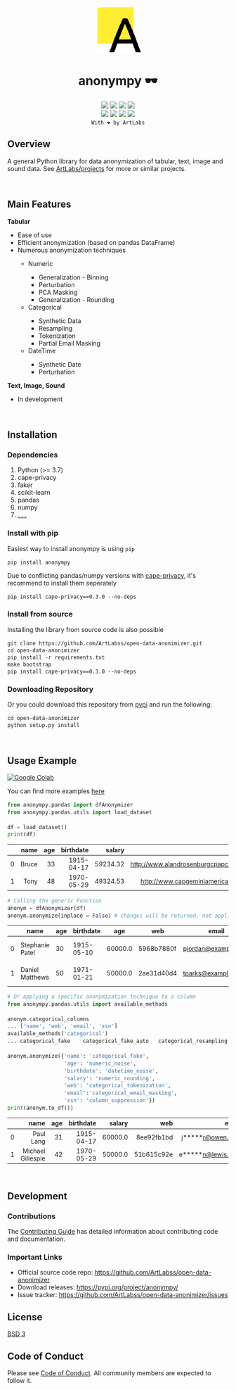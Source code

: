 <p align='center'>
  <a href="https://artlabs.tech/">
    <img src='https://raw.githubusercontent.com/ArtLabss/open-data-anonimizer/8c15181375a6a6e361aa776ab1ffccd486729d1a/examples/files/artLabs_new.png'>
  </a>
</p>
<h1 align='center'>anonympy 🕶️</h1>

<p align='center'>
<img src="https://img.shields.io/github/forks/ArtLabss/open-data-anonimizer.svg">
  <img src="https://img.shields.io/github/stars/ArtLabss/open-data-anonimizer.svg">
  <img src="https://img.shields.io/github/watchers/ArtLabss/open-data-anonimizer.svg">
  <img src="https://img.shields.io/github/last-commit/ArtLabss/open-data-anonimizer.svg">
  <br>
  <img src="https://img.shields.io/pypi/v/anonympy.svg">
  <img src="https://img.shields.io/pypi/l/anonympy.svg">
  <img src="https://hits.sh/github.com/ArtLabss/open-data-anonimizer.svg">
  <a href="https://pepy.tech/project/anonympy"><img src="https://pepy.tech/badge/anonympy"></a>
  <br>
  <code>With ❤️ by ArtLabs</code>
  
<h2>Overview</h2>
<p>A general Python library for data anonymization of tabular, text, image and sound data. See <a href="https://artlabs.tech/projects/">ArtLabs/projects</a> for more or similar projects.</p>
<br>
<h2>Main Features</h2>

<p><strong>Tabular</strong></p>

<ul>
  <li>Ease of use</li>
  <li>Efficient anonymization (based on pandas DataFrame)</li>
  <li>Numerous anonymization techniques</li>
    <ul>
      <li>Numeric</li>
        <ul>
          <li>Generalization - Binning</li>
          <li>Perturbation</li>
          <li>PCA Masking</li>
          <li>Generalization - Rounding</li>
        </ul>
      <li>Categorical</li>
        <ul>
          <li>Synthetic Data</li>
          <li>Resampling</li>
          <li>Tokenization</li>
          <li>Partial Email Masking</li>
        </ul>
      <li>DateTime</li>
        <ul>
          <li>Synthetic Date</li>
          <li>Perturbation</li>
        </ul>
      </ul>
</ul>

<p><strong>Text, Image, Sound</strong></p>
<ul>
  <li>In development</li>
</ul>

<br>

<h2>Installation</h2>

<h3>Dependencies</h3>
<ol>
  <li> Python (>= 3.7)</li>
  <li>cape-privacy</li>
  <li>faker</li>
  <li>scikit-learn</li>
  <li>pandas</li>
  <li>numpy</li>
  <li><a href="https://github.com/ArtLabss/open-data-anonimizer/blob/main/requirements.txt">    . . .</a></li>
</ol>

<h3>Install with pip</h3>

<p>Easiest way to install anonympy is using <code>pip</code></p>

```
pip install anonympy
```
<p>Due to conflicting pandas/numpy versions with <a href="https://github.com/capeprivacy/cape-python/issues/112">cape-privacy</a>, it's recommend to install them seperately</p>

```
pip install cape-privacy==0.3.0 --no-deps 
```

<h3>Install from source</h3>

<p>Installing the library from source code is also possible</p>

```
git clone https://github.com/ArtLabss/open-data-anonimizer.git
cd open-data-anonimizer
pip install -r requirements.txt
make bootstrap
pip install cape-privacy==0.3.0 --no-deps 
```

<h3>Downloading Repository</h3>

<p>Or you could download this repository from <a href="https://pypi.org/project/anonympy/">pypi</a> and run the following:

```
cd open-data-anonimizer
python setup.py install
```


<br>

<h2>Usage Example </h2>

[![Google Colab](https://colab.research.google.com/assets/colab-badge.svg)](https://colab.research.google.com/drive/1wg4g4xWTSLvThYHYLKDIKSJEC4ChQHaM?usp=sharing)

<p>You can find more examples <a href="https://github.com/ArtLabss/open-data-anonimizer/blob/b5d5f2df94b80011a8a93fa08f0046d1390cec49/examples/examples.ipynb">here</a>

```python
from anonympy.pandas import dfAnonymizer
from anonympy.pandas.utils import load_dataset

df = load_dataset() 
print(df)
```

|   |  name | age |  birthdate |   salary |                                  web |                email |       ssn |
|--:|------:|----:|-----------:|---------:|-------------------------------------:|---------------------:|----------:|
| 0 | Bruce | 33  | 1915-04-17 | 59234.32 | http://www.alandrosenburgcpapc.co.uk | josefrazier@owen.com | 343554334 |
| 1 | Tony  | 48  | 1970-05-29 | 49324.53 | http://www.capgeminiamerica.co.uk    | eryan@lewis.com      | 656564664 |
  
```python
# Calling the generic Function
anonym = dfAnonymizer(df)
anonym.anonymize(inplace = False) # changes will be returned, not applied
```

|      | name            | age    | birthdate  | age     | web        |         email       |     ssn     |
|------|-----------------|--------|------------|---------|------------|---------------------|-------------|
| 0    | Stephanie Patel | 30     | 1915-05-10 | 60000.0 | 5968b7880f | pjordan@example.com | 391-77-9210 |
| 1    | Daniel Matthews | 50     | 1971-01-21 | 50000.0 | 2ae31d40d4 | tparks@example.org  | 872-80-9114 |
  
```python
# Or applying a specific anonymization technique to a column
from anonympy.pandas.utils import available_methods

anonym.categorical_columns
... ['name', 'web', 'email', 'ssn']
available_methods('categorical') 
... categorical_fake	categorical_fake_auto	categorical_resampling	categorical_tokenization	categorical_email_masking
  
anonym.anonymize({'name': 'categorical_fake', 
                  'age': 'numeric_noise',
                  'birthdate': 'datetime_noise',
                  'salary': 'numeric_rounding',
                  'web': 'categorical_tokenization', 
                  'email':'categorical_email_masking', 
                  'ssn': 'column_suppression'})
print(anonym.to_df())
```
|   |  name | age |  birthdate |   salary |                                  web |                email |
|--:|------:|----:|-----------:|---------:|-------------------------------------:|---------------------:|
| 0 | Paul Lang | 31  | 1915-04-17 | 60000.0 | 8ee92fb1bd | j*****r@owen.com |
| 1 | Michael Gillespie  | 42  | 1970-05-29 | 50000.0 | 51b615c92e    | e*****n@lewis.com      | 
  
<br>

<h2>Development</h2>

<h3>Contributions</h3>

<p>The <a href="https://github.com/ArtLabss/open-data-anonimizer/blob/main/CONTRIBUTING.md">Contributing Guide</a> has detailed information about contributing code and documentation.</p>

<h3>Important Links</h3>
<ul>
  <li>Official source code repo: <a href="https://github.com/ArtLabss/open-data-anonimizer">https://github.com/ArtLabss/open-data-anonimizer</a></li>
  <li>Download releases: <a href="https://pypi.org/project/anonympy/">https://pypi.org/project/anonympy/</a></li>
  <li>Issue tracker: <a href="https://github.com/ArtLabss/open-data-anonimizer/issues">https://github.com/ArtLabss/open-data-anonimizer/issues</li></a>
</ul>

<h2>License</h2>

<p><a href="https://github.com/ArtLabss/open-data-anonimizer/blob/main/LICENSE">BSD 3</a></p>


<h2>Code of Conduct</h2>
<p>Please see <a href="https://github.com/ArtLabss/open-data-anonimizer/blob/main/CODE_OF_CONDUCT.md">Code of Conduct</a>. 
All community members are expected to follow it.</p>
